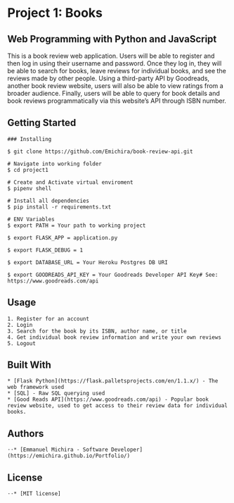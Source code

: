# Project 1: Books

## Web Programming with Python and JavaScript

This is a book review web application. Users will be able to register and then log in using their username and password. Once they log in, they will be able to search for books, leave reviews for individual books, and see the reviews made by other people. Using a third-party API by Goodreads, another book review website, users will also be able to view ratings from a broader audience. Finally, users will be able to query for book details and book reviews programmatically via this website’s API through ISBN number.

## Getting Started
```
### Installing

$ git clone https://github.com/Emichira/book-review-api.git

# Navigate into working folder
$ cd project1

# Create and Activate virtual enviroment
$ pipenv shell

# Install all dependencies
$ pip install -r requirements.txt

# ENV Variables
$ export PATH = Your path to working project

$ export FLASK_APP = application.py

$ export FLASK_DEBUG = 1

$ export DATABASE_URL = Your Heroku Postgres DB URI

$ export GOODREADS_API_KEY = Your Goodreads Developer API Key# See: https://www.goodreads.com/api
```

## Usage
```
1. Register for an account
2. Login
3. Search for the book by its ISBN, author name, or title
4. Get individual book review information and write your own reviews
5. Logout

```

## Built With
```
* [Flask Python](https://flask.palletsprojects.com/en/1.1.x/) - The web framework used
* [SQL] - Raw SQL querying used
* [Good Reads API](https://www.goodreads.com/api) - Popular book review website, used to get access to their review data for individual books.
```
## Authors
```
⋅⋅* [Emmanuel Michira - Software Developer](https://emichira.github.io/Portfolio/)

```
## License
```
⋅⋅* [MIT license]

```